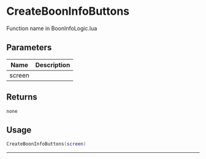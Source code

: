 # CreateBoonInfoButtons

Function name in BoonInfoLogic.lua

## Parameters

| Name   | Description |
| ------ | ----------- |
| screen |             |

## Returns

`none`

## Usage

```lua
CreateBoonInfoButtons(screen)
```

---
